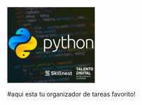 <img src="https://github.com/cindychateau/BOTIC-SOFOF-24-28-13-0074/raw/master/python.png" alt="imagenn" width="200"/>

#aqui esta tu organizador de tareas favorito!